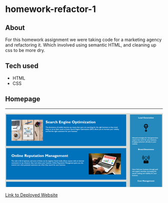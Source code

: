 # homework-refactor-1


## About
For this homework assignment we were taking code for a marketing agency and refactoring it. Which involved using semantic HTML, and cleaning up css to be more dry. 

## Tech used
<ul>
<li>HTML</li>
<li>CSS</li>
</ul>


## Homepage
<hr>

![MainPage](images\Homepage.png)

[Link to Deployed Website](https://nickcostanza.github.io/homework-refactor-1/)
